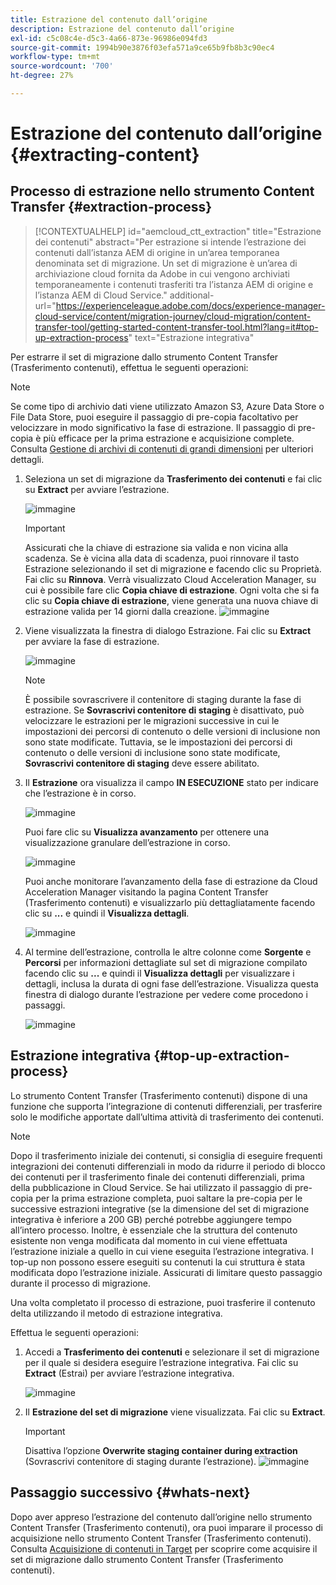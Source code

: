 ```yaml
---
title: Estrazione del contenuto dall’origine
description: Estrazione del contenuto dall’origine
exl-id: c5c08c4e-d5c3-4a66-873e-96986e094fd3
source-git-commit: 1994b90e3876f03efa571a9ce65b9fb8b3c90ec4
workflow-type: tm+mt
source-wordcount: '700'
ht-degree: 27%

---
```


# Estrazione del contenuto dall’origine {#extracting-content}

## Processo di estrazione nello strumento Content Transfer {#extraction-process}

>[!CONTEXTUALHELP]
>id="aemcloud_ctt_extraction"
>title="Estrazione dei contenuti"
>abstract="Per estrazione si intende l’estrazione dei contenuti dall’istanza AEM di origine in un’area temporanea denominata set di migrazione. Un set di migrazione è un’area di archiviazione cloud fornita da Adobe in cui vengono archiviati temporaneamente i contenuti trasferiti tra l’istanza AEM di origine e l’istanza AEM di Cloud Service."
>additional-url="https://experienceleague.adobe.com/docs/experience-manager-cloud-service/content/migration-journey/cloud-migration/content-transfer-tool/getting-started-content-transfer-tool.html?lang=it#top-up-extraction-process" text="Estrazione integrativa"


Per estrarre il set di migrazione dallo strumento Content Transfer (Trasferimento contenuti), effettua le seguenti operazioni:

>[!NOTE]
>Se come tipo di archivio dati viene utilizzato Amazon S3, Azure Data Store o File Data Store, puoi eseguire il passaggio di pre-copia facoltativo per velocizzare in modo significativo la fase di estrazione. Il passaggio di pre-copia è più efficace per la prima estrazione e acquisizione complete. Consulta [Gestione di archivi di contenuti di grandi dimensioni](/help/journey-migration/content-transfer-tool/using-content-transfer-tool/handling-large-content-repositories.md) per ulteriori dettagli.

1. Seleziona un set di migrazione da **Trasferimento dei contenuti** e fai clic su **Extract** per avviare l’estrazione.

   ![immagine](/help/journey-migration/content-transfer-tool/assets-ctt/cttcam12.png)

   >[!IMPORTANT]
   >
   >Assicurati che la chiave di estrazione sia valida e non vicina alla scadenza. Se è vicina alla data di scadenza, puoi rinnovare il tasto Estrazione selezionando il set di migrazione e facendo clic su Proprietà. Fai clic su **Rinnova**. Verrà visualizzato Cloud Acceleration Manager, su cui è possibile fare clic **Copia chiave di estrazione**. Ogni volta che si fa clic su **Copia chiave di estrazione**, viene generata una nuova chiave di estrazione valida per 14 giorni dalla creazione.
   >![immagine](/help/journey-migration/content-transfer-tool/assets-ctt/cttcam13.png)

1. Viene visualizzata la finestra di dialogo Estrazione. Fai clic su **Extract** per avviare la fase di estrazione.

   ![immagine](/help/journey-migration/content-transfer-tool/assets-ctt/cttcam14.png)

   >[!NOTE]
   >È possibile sovrascrivere il contenitore di staging durante la fase di estrazione. Se **Sovrascrivi contenitore di staging** è disattivato, può velocizzare le estrazioni per le migrazioni successive in cui le impostazioni dei percorsi di contenuto o delle versioni di inclusione non sono state modificate. Tuttavia, se le impostazioni dei percorsi di contenuto o delle versioni di inclusione sono state modificate, **Sovrascrivi contenitore di staging** deve essere abilitato.

1. Il **Estrazione** ora visualizza il campo **IN ESECUZIONE** stato per indicare che l’estrazione è in corso.

   ![immagine](/help/journey-migration/content-transfer-tool/assets-ctt/cttcam15.png)

   Puoi fare clic su **Visualizza avanzamento** per ottenere una visualizzazione granulare dell’estrazione in corso.

   ![immagine](/help/journey-migration/content-transfer-tool/assets-ctt/cttcam16.png)

   Puoi anche monitorare l’avanzamento della fase di estrazione da Cloud Acceleration Manager visitando la pagina Content Transfer (Trasferimento contenuti) e visualizzarlo più dettagliatamente facendo clic su **...** e quindi il **Visualizza dettagli**.

   ![immagine](/help/journey-migration/content-transfer-tool/assets-ctt/cttcam17.png)

1. Al termine dell’estrazione, controlla le altre colonne come **Sorgente** e **Percorsi** per informazioni dettagliate sul set di migrazione compilato facendo clic su **...** e quindi il **Visualizza dettagli** per visualizzare i dettagli, inclusa la durata di ogni fase dell’estrazione. Visualizza questa finestra di dialogo durante l’estrazione per vedere come procedono i passaggi.

   ![immagine](/help/journey-migration/content-transfer-tool/assets-ctt/cttcam18b.png)


## Estrazione integrativa {#top-up-extraction-process}

Lo strumento Content Transfer (Trasferimento contenuti) dispone di una funzione che supporta l’integrazione di contenuti differenziali, per trasferire solo le modifiche apportate dall’ultima attività di trasferimento dei contenuti.

>[!NOTE]
>Dopo il trasferimento iniziale dei contenuti, si consiglia di eseguire frequenti integrazioni dei contenuti differenziali in modo da ridurre il periodo di blocco dei contenuti per il trasferimento finale dei contenuti differenziali, prima della pubblicazione in Cloud Service. Se hai utilizzato il passaggio di pre-copia per la prima estrazione completa, puoi saltare la pre-copia per le successive estrazioni integrative (se la dimensione del set di migrazione integrativa è inferiore a 200 GB) perché potrebbe aggiungere tempo all’intero processo.
>Inoltre, è essenziale che la struttura del contenuto esistente non venga modificata dal momento in cui viene effettuata l’estrazione iniziale a quello in cui viene eseguita l’estrazione integrativa. I top-up non possono essere eseguiti su contenuti la cui struttura è stata modificata dopo l’estrazione iniziale. Assicurati di limitare questo passaggio durante il processo di migrazione.

Una volta completato il processo di estrazione, puoi trasferire il contenuto delta utilizzando il metodo di estrazione integrativa.

Effettua le seguenti operazioni:

1. Accedi a **Trasferimento dei contenuti** e selezionare il set di migrazione per il quale si desidera eseguire l’estrazione integrativa. Fai clic su **Extract** (Estrai) per avviare l’estrazione integrativa.

   ![immagine](/help/journey-migration/content-transfer-tool/assets-ctt/cttcam19.png)

1. Il **Estrazione del set di migrazione** viene visualizzata. Fai clic su **Extract**.

   >[!IMPORTANT]
   >Disattiva l’opzione **Overwrite staging container during extraction** (Sovrascrivi contenitore di staging durante l’estrazione).
   >![immagine](/help/journey-migration/content-transfer-tool/assets-ctt/cttcam20.png)


## Passaggio successivo {#whats-next}

Dopo aver appreso l’estrazione del contenuto dall’origine nello strumento Content Transfer (Trasferimento contenuti), ora puoi imparare il processo di acquisizione nello strumento Content Transfer (Trasferimento contenuti). Consulta [Acquisizione di contenuti in Target](/help/journey-migration/content-transfer-tool/using-content-transfer-tool/ingesting-content.md) per scoprire come acquisire il set di migrazione dallo strumento Content Transfer (Trasferimento contenuti).
